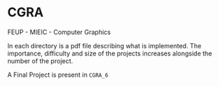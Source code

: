 # CGRA
FEUP - MIEIC - Computer Graphics

In each directory is a pdf file describing what is implemented. The importance, difficulty and size of the projects increases alongside the number of the project.

A Final Project is present in ``CGRA_6``
